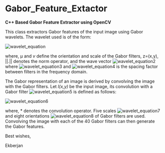 # Gabor_Feature_Extactor

**C++ Based Gabor Feature Extractor using OpenCV**

This class extractors Gabor features of the input image using Gabor wavelets. The wavelet used is of the form: 

![wavelet_equation](https://cloud.githubusercontent.com/assets/7311045/15891645/4e714ce2-2d7e-11e6-98b0-ca6f339a2971.png)

where, μ and *v* define the orientation and scale of the Gabor filters, z=(x,y), ||.|| denotes the norm operator, and the wave vector ![wavelet_equation2](https://cloud.githubusercontent.com/assets/7311045/15892003/f44d6014-2d7f-11e6-8e6f-1bfc20f15b6b.png) where ![wavelet_equation3](https://cloud.githubusercontent.com/assets/7311045/15892074/79417706-2d80-11e6-9171-5483db04f35b.png) and ![wavelet_equation4](https://cloud.githubusercontent.com/assets/7311045/15892079/7cc48940-2d80-11e6-9e2c-45e4bcb609e5.png) is the spacing factor between filters in the frequency domain. 

The Gabor representation of an image is derived by convolving the image with the Gabor filters. Let *I(x,y)* be the input image, its convolution with a Gabor filter ![wavelet_equation5](https://cloud.githubusercontent.com/assets/7311045/15892178/fb5ced74-2d80-11e6-9b88-e861476ee022.png) is defined as follows:

![wavelet_equation6](https://cloud.githubusercontent.com/assets/7311045/15892230/555b1b52-2d81-11e6-8aa5-13b186840bcc.png)

where, * denotes the convolution operator. Five scales ![wavelet_equation7](https://cloud.githubusercontent.com/assets/7311045/15892271/8853b514-2d81-11e6-86dd-83fe6bd71867.png) and eight orientations ![wavelet_equation8](https://cloud.githubusercontent.com/assets/7311045/15892319/b6786e12-2d81-11e6-82ae-ed415f351747.png) of Gabor filters are used. Convolving the image with each of the 40 Gabor filters can then generate the Gabor features. 

Best wishes, 

Ekberjan
